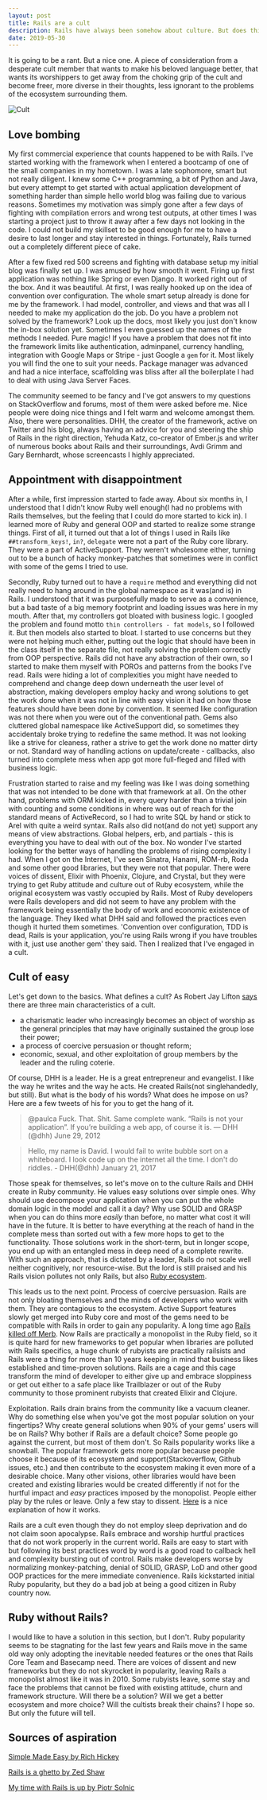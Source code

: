 ```yaml
---
layout: post
title: Rails are a cult
description: Rails have always been somehow about culture. But does this culture really works nowadays? Do the things Rails worship still worth it?
date: 2019-05-30
---
```



It is going to be a rant. But a nice one. A piece of consideration from a desperate cult member that wants to make his beloved language better, that wants its worshippers to get away from the choking grip of the cult and become freer, more diverse in their thoughts, less ignorant to the problems of the ecosystem surrounding them.

![Cult](/assets/images/cult.jpg)

## Love bombing

My first commercial experience that counts happened to be with Rails. I've started working with the framework when I entered a bootcamp of one of the small companies in my hometown. I was a late sophomore, smart but not really diligent. I knew some C++ programming, a bit of Python and Java, but every attempt to get started with actual application development of something harder than simple hello world blog was failing due to various reasons. Sometimes my motivation was simply gone after a few days of fighting with compilation errors and wrong test outputs, at other times I was starting a project just to throw it away after a few days not looking in the code. I could not build my skillset to be good enough for me to have a desire to last longer and stay interested in things. Fortunately, Rails turned out a completely different piece of cake.

After a few fixed red 500 screens and fighting with database setup my initial blog was finally set up. I was amused by how smooth it went. Firing up first application was nothing like Spring or even Django. It worked right out of the box. And it was beautiful. At first, I was really hooked up on the idea of convention over configuration. The whole smart setup already is done for me by the framework. I had model, controller, and views and that was all I needed to make my application do the job. Do you have a problem not solved by the framework? Look up the docs, most likely you just don't know the in-box solution yet. Sometimes I even guessed up the names of the methods I needed. Pure magic! If you have a problem that does not fit into the framework limits like authentication, adminpanel, currency handling, integration with Google Maps or Stripe - just Google a `gem` for it. Most likely you will find the one to suit your needs. Package manager was advanced and had a nice interface, scaffolding was bliss after all the boilerplate I had to deal with using Java Server Faces.

The community seemed to be fancy and I've got answers to my questions on StackOverflow and forums, most of them were asked before me. Nice people were doing nice things and I felt warm and welcome amongst them. Also, there were personalities. DHH, the creator of the framework, active on Twitter and his blog, always having an advice for you and steering the ship of Rails in the right direction, Yehuda Katz, co-creator of Ember.js and writer of numerous books about Rails and their surroundings, Avdi Grimm and Gary Bernhardt, whose screencasts I highly appreciated.

## Appointment with disappointment

After a while, first impression started to fade away. About six months in, I understood that I didn't know Ruby well enough(I had no problems with Rails themselves, but the feeling that I could do more started to kick in). I learned more of Ruby and general OOP and started to realize some strange things. First of all, it turned out that a lot of things I used in Rails like `##transform_keys!`, `in?`, `delegate` were not a part of the Ruby core library. They were a part of ActiveSupport. They weren't wholesome either, turning out to be a bunch of hacky monkey-patches that sometimes were in conflict with some of the gems I tried to use.

Secondly, Ruby turned out to have a `require` method and everything did not really need to hang around in the global namespace as it was(and is) in Rails. I understood that it was purposefully made to serve as a convenience, but a bad taste of a big memory footprint and loading issues was here in my mouth. After that, my controllers got bloated with business logic. I googled the problem and found motto `thin controllers - fat models`, so I followed it. But then models also started to bloat. I started to use concerns but they were not helping much either, putting out the logic that should have been in the class itself in the separate file, not really solving the problem correctly from OOP perspective. Rails did not have any abstraction of their own, so I started to make them myself with POROs and patterns from the books I've read. Rails were hiding a lot of complexities you might have needed to comprehend and change deep down underneath the user level of abstraction, making developers employ hacky and wrong solutions to get the work done when it was not in line with easy vision it had on how those features should have been done by convention. It seemed like configuration was not there when you were out of the conventional path. Gems also cluttered global namespace like ActiveSupport did, so sometimes they accidentaly broke trying to redefine the same method. It was not looking like a strive for cleaness, rather a strive to get the work done no matter dirty or not. Standard way of handling actions on update/create - callbacks, also turned into complete mess when app got more full-fleged and filled with business logic.

Frustration started to raise and my feeling was like I was doing something that was not intended to be done with that framework at all. On the other hand, problems with ORM kicked in, every query harder than a trivial join with counting and some conditions in where was out of reach for the standard means of ActiveRecord, so I had to write SQL by hand or stick to Arel with quite a weird syntax. Rails also did not(and do not yet) support any means of view abstractions. Global helpers, erb, and partials - this is everything you have to deal with out of the box. No wonder I've started looking for the better ways of handling the problems of rising complexity I had. When I got on the Internet, I've seen Sinatra, Hanami, ROM-rb, Roda and some other good libraries, but they were not that popular. There were voices of dissent, Elixir with Phoenix, Clojure, and Crystal, but they  were trying to get Ruby attitude and culture out of Ruby ecosystem, while the original ecosystem was vastly occupied by Rails. Most of Ruby developers were Rails developers and did not seem to have any problem with the framework being essentially the body of work and economic existence of the language. They liked what DHH said and followed the practices even though it hurted them sometimes. 'Convention over configuration, TDD is dead, Rails is your application, you're using Rails wrong if you have troubles with it, just use another gem' they said. Then I realized that I've engaged in a cult.

## Cult of easy

Let's get down to the basics. What defines a cult? As Robert Jay Lifton [says](https://culteducation.com/brainwashing1.html) there are three main characteristics of a cult.

- a charismatic leader who increasingly becomes an object of worship as the general principles that may have originally sustained the group lose their power;
- a process of coercive persuasion or thought reform;
- economic, sexual, and other exploitation of group members by the leader and the ruling coterie.

Of course, DHH is a leader. He is a great entrepreneur and evangelist. I like the way he writes and the way he acts. He created Rails(not singlehandedly, but still). But what is the body of his words? What does he impose on us? Here are a few tweets of his for you to get the hang of it.

> @paulca Fuck. That. Shit. Same complete wank. “Rails is not your application”. If you’re building a web app, of course it is.  — DHH (@dhh) June 29, 2012

> Hello, my name is David. I would fail to write bubble sort on a whiteboard. I look code up on the internet all the time. I don't do riddles. - DHH(@dhh) January 21, 2017

Those speak for themselves, so let's move on to the culture Rails and DHH create in Ruby community. He values easy solutions over simple ones. Why should use decompose your application when you can put the whole domain logic in the model and call it a day? Why use SOLID and GRASP when you can do thins more *easily* than before, no matter what cost it will have in the future. It is better to have everything at the reach of hand in the complete mess than sorted out with a few more hops to get to the functionality. Those solutions work in the short-term, but in longer scope, you end up with an entangled mess in deep need of a complete rewrite. With such an approach, that is dictated by a leader, Rails do not scale well neither cognitively, nor resource-wise. But the lord is still praised and his Rails vision pollutes not only Rails, but also [Ruby ecosystem](https://solnic.codes/2015/06/06/cutting-corners-or-why-rails-may-kill-ruby/).

This leads us to the next point. Process of coercive persuasion. Rails are not only bloating themselves and the minds of developers who work with them. They are contagious to the ecosystem. Active Support features slowly get merged into Ruby core and most of the gems need to be compatible with Rails in order to gain any popularity. A long time ago [Rails killed off Merb](https://yehudakatz.com/2008/12/23/rails-and-merb-merge/). Now Rails are practically a monopolist in the Ruby field, so it is quite hard for new frameworks to get popular when libraries are polluted with Rails specifics, a huge chunk of rubyists are practically railsists and Rails were a thing for more than 10 years keeping in mind that business likes established and time-proven solutions. Rails are a cage and this cage transform the mind of developer to either give up and embrace sloppiness or get out either to a safe place like Trailblazer or out of the Ruby community to those prominent rubyists that created Elixir and Clojure.

Exploitation. Rails drain brains from the community like a vacuum cleaner. Why do something else when you've got the most popular solution on your fingertips? Why create general solutions when 90% of your gems' users will be on Rails? Why bother if Rails are a default choice? Some people go against the current, but most of them don't. So Rails popularity works like a snowball. The popular framework gets more popular because people choose it because of its ecosystem and support(Stackoverflow, Github issues, etc.) and then contribute to the ecosystem making it even more of a desirable choice. Many other visions, other libraries would have been created and existing libraries would be created differently if not for the hurtful impact and *easy* practices imposed by the monopolist. People either play by the rules or leave. Only a few stay to dissent. [Here](https://www.lesswrong.com/s/M3TJ2fTCzoQq66NBJ/p/ZQG9cwKbct2LtmL3p) is a nice explanation of how it works.

Rails are a cult even though they do not employ sleep deprivation and do not claim soon apocalypse. Rails embrace and worship hurtful practices that do not work properly in the current world. Rails are easy to start with but following its best practices word by word is a good road to callback hell and complexity bursting out of control. Rails make developers worse by normalizing monkey-patching, denial of SOLID, GRASP, LoD and other good OOP practices for the mere immediate convenience. Rails kickstarted initial Ruby popularity, but they do a bad job at being a good citizen in Ruby country now.

## Ruby without Rails?

I would like to have a solution in this section, but I don't. Ruby popularity seems to be stagnating for the last few years and Rails move in the same old way only adopting the inevitable needed features or the ones that Rails Core Team and Basecamp need. There are voices of dissent and new frameworks but they do not skyrocket in popularity, leaving Rails a monopolist almost like it was in 2010. Some rubyists leave, some stay and face the problems that cannot be fixed with existing attitude, churn and framework structure. Will there be a solution? Will we get a better ecosystem and more choice? Will the cultists break their chains? I hope so. But only the future will tell.

## Sources of aspiration

[Simple Made Easy by Rich Hickey](https://www.youtube.com/watch?v=34_L7t7fD_U)

[Rails is a ghetto by Zed Shaw](http://harmful.cat-v.org/software/ruby/rails/is-a-ghetto)

[My time with Rails is up by Piotr Solnic](https://solnic.codes/2016/05/22/my-time-with-rails-is-up/)

